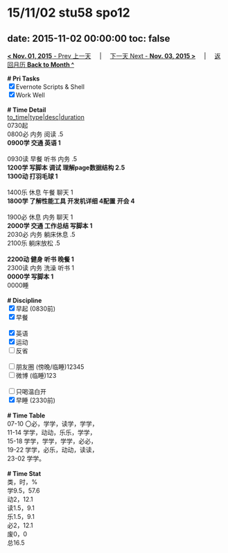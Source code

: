 # 15/11/02 stu58 spo12

date: 2015-11-02 00:00:00
toc: false
---
[**< Nov. 01, 2015** - Prev 上一天](/lifelogs/2015/11/d01.md) &nbsp; &nbsp; | &nbsp; &nbsp; [下一天 Next - **Nov. 03, 2015 >**](/lifelogs/2015/11/d03.md) &nbsp; &nbsp; |  &nbsp; &nbsp; [返回月历 **Back to Month ^**](/lifelogs/2015/11/index.md)
<br/><div><b># Pri Tasks</b></div><div><input checked="true" type="checkbox"/>Evernote Scripts &amp; Shell</div><div><input checked="true" type="checkbox"/>Work Well</div><div><br/></div><div><b># Time Detail</b></div><div><u>to_time|type|desc|duration</u></div><div>0730起</div><div>0800必 内务 阅读 .5</div><div><b>0900学 交通 英语 1</b></div><div><br/></div><div>0930读 早餐 听书 内务 .5</div><div><b>1200学 写脚本 调试 理解page数据结构 2.5</b></div><div><b>1300动 打羽毛球 1</b></div><div><br/></div><div>1400乐 休息 午餐 聊天 1</div><div><b>1800学 了解性能工具 开发机详细 4</b><b>配置</b> <b>开会 4</b></div><div><br/></div><div>1900必 休息 内务 聊天 1</div><div><b>2000学 交通 工作总结 写脚本 1</b></div><div>2030必 内务 躺床休息 .5</div><div>2100乐 躺床放松 .5</div><div><br/></div><div><b>2200动 健身 听书 晚餐 1</b></div><div>2300读 内务 洗澡 听书 1</div><div><b>0000学 写脚本 1</b></div><div>0000睡</div><div><br/></div><div><b># Discipline</b></div><div><input checked="true" type="checkbox"/>早起 (0830前)</div><div><input checked="true" type="checkbox"/>早餐</div><div><br/></div><div><input checked="true" type="checkbox"/>英语</div><div><input checked="true" type="checkbox"/>运动</div><div><input type="checkbox"/>反省</div><div><br/></div><div><input type="checkbox"/>朋友圈 (傍晚/临睡)12345</div><div><input type="checkbox"/>微博 (临睡)123</div><div><br/></div><div><input type="checkbox"/>只喝温白开</div><div><input checked="true" type="checkbox"/>早睡 (2330前)</div><div><br/></div><div><b># Time Table</b></div><div>07-10 〇必，学学，读学，学学，</div><div>11-14 学学，动动，乐乐，学学，</div><div>15-18 学学，学学，学学，必必，</div><div>19-22 学学，必乐，动动，读读，</div><div>23-02 学学。</div><div><br/></div><div><b># Time Stat</b></div><div>类，时，%</div><div>学9.5，57.6</div><div>动2，12.1</div><div>读1.5，9.1</div><div>乐1.5，9.1</div><div>必2，12.1</div><div>废0，0</div><div>总16.5</div>
